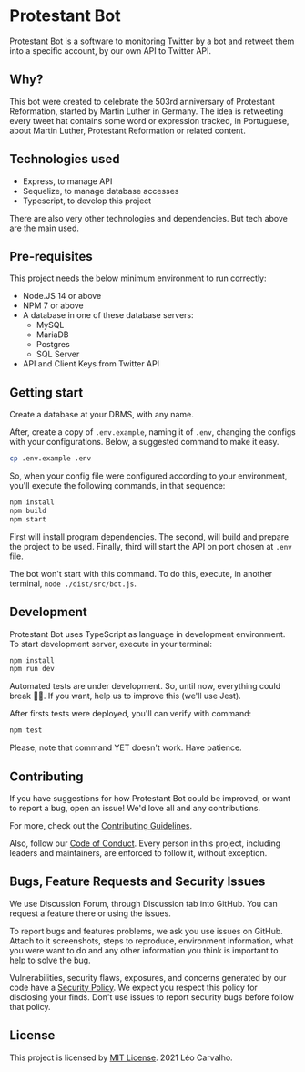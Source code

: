 # Protestant Bot

Protestant Bot is a software to monitoring Twitter by a bot and retweet them into a specific account, by our own API to
Twitter API.

## Why?

This bot were created to celebrate the 503rd anniversary of Protestant Reformation, started by Martin Luther in Germany.
The idea is retweeting every tweet hat contains some word or expression tracked, in Portuguese, about Martin Luther,
Protestant Reformation or related content.

## Technologies used

- Express, to manage API
- Sequelize, to manage database accesses
- Typescript, to develop this project

There are also very other technologies and dependencies. But tech above are the main used.

## Pre-requisites

This project needs the below minimum environment to run correctly:

- Node.JS 14 or above
- NPM 7 or above
- A database in one of these database servers:
  - MySQL
  - MariaDB
  - Postgres
  - SQL Server
- API and Client Keys from Twitter API

## Getting start

Create a database at your DBMS, with any name.

After, create a copy of `.env.example`, naming it of `.env`, changing the configs with your configurations. Below, a
suggested command to make it easy.

```sh
cp .env.example .env
```

So, when your config file were configured according to your environment, you'll execute the following commands, in that
sequence:

```sh
npm install
npm build
npm start
```

First will install program dependencies. The second, will build and prepare the project to be used. Finally, third will
start the API on port chosen at `.env` file.

The bot won't start with this command. To do this, execute, in another terminal, `node ./dist/src/bot.js`.

## Development

Protestant Bot uses TypeScript as language in development environment. To start development server, execute in your
terminal:

```sh
npm install
npm run dev
```

Automated tests are under development. So, until now, everything could break 🤷🏽. If you want, help us to improve this
(we'll use Jest).

After firsts tests were deployed, you'll can verify with command:

```sh
npm test
```

Please, note that command YET doesn't work. Have patience.

## Contributing

If you have suggestions for how Protestant Bot could be improved, or want to report a bug, open an issue! We'd love all
and any contributions.

For more, check out the [Contributing Guidelines](CONTRIBUTING.md).

Also, follow our [Code of Conduct](CODE_OF_CONDUCT.md). Every person in this project, including leaders and
maintainers, are enforced to follow it, without exception.

## Bugs, Feature Requests and Security Issues

We use Discussion Forum, through Discussion tab into GitHub. You can request a feature there or using the issues.

To report bugs and features problems, we ask you use issues on GitHub. Attach to it screenshots, steps to reproduce,
environment information, what you were want to do and any other information you think is important to help to solve the
bug.

Vulnerabilities, security flaws, exposures, and concerns generated by our code have a [Security Policy](SECURITY.md).
We expect you respect this policy for disclosing your finds. Don't use issues to report security bugs before follow
that policy.

## License

This project is licensed by [MIT License](LICENSE). 2021 Léo Carvalho.
